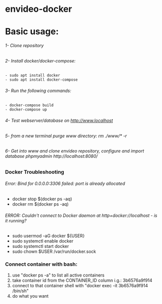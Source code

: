 # envideo-docker
# Basic usage:

###### 1- Clone repository
###### 2- Install docker/docker-compose:
    - sudo apt install docker
    - sudo apt install docker-compose
###### 3- Run the following commands:
    - docker-compose build
    - docker-compose up
###### 4- Test webserver/database on http://www.localhost
###### 5- from a new terminal purge www directory: rm ./www/* -r
###### 6- Get into www and clone envideo repository, configure and import database phpmyadmin http://localhost:8080/

### Docker Troubleshooting

###### Error: Bind for 0.0.0.0:3306 failed: port is already allocated

- docker stop $(docker ps -aq)
- docker rm $(docker ps -aq)

###### ERROR: Couldn't connect to Docker daemon at http+docker://localhost - is it running?

- sudo usermod -aG docker ${USER}
- sudo systemctl enable docker 
- sudo systemctl start docker
- sudo chown $USER /var/run/docker.sock

### Connect container with bash:

1) use "docker ps -a" to list all active containers
2) take container id from the CONTAINER_ID column i.g.: 3b6576a9f914
3) connect to that container shell with "docker exec -it 3b6576a9f914 /bin/sh"
4) do what you want
